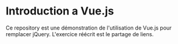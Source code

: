 # Introduction a Vue.js

Ce repository est une démonstration de l'utilisation de Vue.js pour remplacer jQuery.
L'exercice réécrit est le partage de liens.

